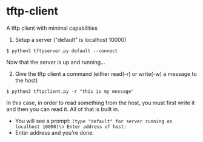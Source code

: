 # tftp-client
A tftp client with minimal capabilities

1) Setup a server ("default" is localhost 10000)
```
$ python3 tftpserver.py default --connect
```
Now that the server is up and running...

2) Give the tftp client a command (either read(-r) or write(-w) a message to the host)
```
$ python3 tftpclient.py -r "this is my message"
```
In this case, in order to read something from the host, you must first write it and then you can read it.
All of that is built in.
* You will see a prompt: ```(type "default" for server running on localhost 10000)\n
Enter address of host:```
* Enter address and you're done. 


